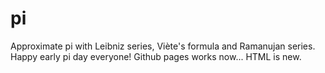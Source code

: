 # pi
Approximate pi with Leibniz series, Viète's formula and Ramanujan series. Happy early pi day everyone! Github pages works now... HTML is new.
